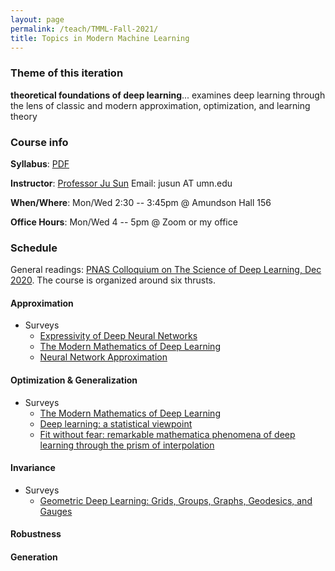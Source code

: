 ```yaml
---
layout: page
permalink: /teach/TMML-Fall-2021/
title: Topics in Modern Machine Learning
---
```


### Theme of this iteration

 **theoretical foundations of deep learning**... examines deep learning through the lens of classic and modern approximation, optimization, and learning theory
<!-- 
#### Registration  

**What this course is NOT about**: [Introduction to deep learning](https://sunju.org/teach/DL-Fall-2020/), or classic machine learning topics covered in [CSCI5525](https://sunju.org/teach/ML-Spring-2021/).  These courses are part of the prerequisites (see below).

**Instructor consent only**. This is PhD-level special topics course in theoretical/mathematical understanding of deep learning, and targets PhD students with research focus/interest in the foundations of modern machine learning and data science. This course is math-heavy and research-oriented: both course **and** research experience in advanced machine learning ([CSCI5525 or equivalent](https://sunju.org/teach/ML-Spring-2021/)) and deep learning ([CSCI5980: Think Deep Learning or equivalent](https://sunju.org/teach/ML-Spring-2021/)) are expectex-special/nautilus-clipboard
copy
file:///home/sun/Dropbox/Teaching/TMML%20-%202021%20Fall/syllabus/TMML.pdf
d, and maturity in linear algebra, multivariate calculus, probability, and numerical optimization is assumed. **To get a permission number, please email the instructor and describe how your course and research experience has prepared you for this course**. -->

### Course info

**Syllabus**: [PDF](HMML.pdf)

**Instructor**:  [Professor Ju Sun](https://sunju.org/)  Email: jusun AT umn.edu  

**When/Where**: Mon/Wed 2:30 -- 3:45pm @ Amundson Hall 156

**Office Hours**: Mon/Wed 4 -- 5pm @ Zoom or my office 

### Schedule

General readings: [PNAS Colloquium on The Science of Deep Learning, Dec 2020](https://www.pnas.org/cc/arthur-m-sackler-colloquium-on-the-science-of-deep-learning). The course is organized around six thrusts. 

#### Approximation   
+ Surveys 
  + [Expressivity of Deep Neural Networks](https://arxiv.org/abs/2007.04759)
  + [The Modern Mathematics of Deep Learning](https://arxiv.org/abs/2105.04026)
  + [Neural Network Approximation](https://arxiv.org/abs/2012.14501)

#### Optimization \& Generalization
+ Surveys  
  + [The Modern Mathematics of Deep Learning](https://arxiv.org/abs/2105.04026)
  + [Deep learning: a statistical viewpoint](https://arxiv.org/abs/2103.09177)
  + [Fit without fear: remarkable mathematica phenomena of deep learning through the prism of interpolation](https://arxiv.org/abs/2105.14368)

#### Invariance 
+ Surveys 
  + [Geometric Deep Learning: Grids, Groups, Graphs, Geodesics, and Gauges](https://arxiv.org/abs/2104.13478)

#### Robustness 

#### Generation 